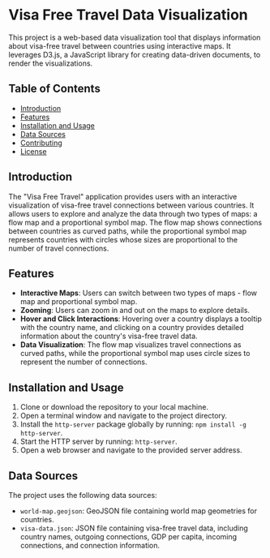 # Visa Free Travel Data Visualization

This project is a web-based data visualization tool that displays information about visa-free travel between countries using interactive maps. It leverages D3.js, a JavaScript library for creating data-driven documents, to render the visualizations.

## Table of Contents

- [Introduction](#introduction)
- [Features](#features)
- [Installation and Usage](#installation-and-usage)
- [Data Sources](#data-sources)
- [Contributing](#contributing)
- [License](#license)

## Introduction

The "Visa Free Travel" application provides users with an interactive visualization of visa-free travel connections between various countries. It allows users to explore and analyze the data through two types of maps: a flow map and a proportional symbol map. The flow map shows connections between countries as curved paths, while the proportional symbol map represents countries with circles whose sizes are proportional to the number of travel connections.

## Features

- **Interactive Maps**: Users can switch between two types of maps - flow map and proportional symbol map.
- **Zooming**: Users can zoom in and out on the maps to explore details.
- **Hover and Click Interactions**: Hovering over a country displays a tooltip with the country name, and clicking on a country provides detailed information about the country's visa-free travel data.
- **Data Visualization**: The flow map visualizes travel connections as curved paths, while the proportional symbol map uses circle sizes to represent the number of connections.

## Installation and Usage

1. Clone or download the repository to your local machine.
2. Open a terminal window and navigate to the project directory.
3. Install the `http-server` package globally by running: `npm install -g http-server`.
4. Start the HTTP server by running: `http-server`.
5. Open a web browser and navigate to the provided server address.

## Data Sources

The project uses the following data sources:

- `world-map.geojson`: GeoJSON file containing world map geometries for countries.
- `visa-data.json`: JSON file containing visa-free travel data, including country names, outgoing connections, GDP per capita, incoming connections, and connection information.
